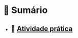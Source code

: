 # 📝 Sumário

- ## 🔗 [Atividade prática](./Atividade%20pr%C3%A1tica/tratando-erros_revisao-csharp/tratando-erros_revisao-csharp/Program.cs)
